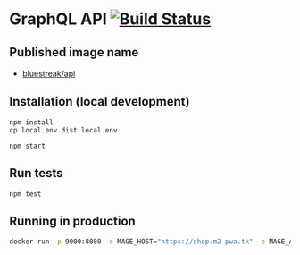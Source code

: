 # GraphQL API [![Build Status](https://travis-ci.org/blue-streak/graphql-api.svg?branch=master)](https://travis-ci.org/blue-streak/graphql-api)

## Published image name

* [bluestreak/api](https://hub.docker.com/r/bluestreak/api/)

## Installation (local development)

```
npm install
cp local.env.dist local.env

npm start
```

## Run tests

```
npm test
```

## Running in production

```bash
docker run -p 9000:8080 -e MAGE_HOST="https://shop.m2-pwa.tk" -e MAGE_ADMIN_USERNAME="admin" -e MAGE_ADMIN_PASSWORD="password1234" bluestreak/api
```

